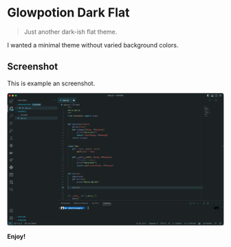 # Glowpotion Dark Flat

> Just another dark-ish flat theme.

I wanted a minimal theme without varied background colors.

## Screenshot

This is example an screenshot.

![screenshot-2023-06-07](https://github.com/frizzy/glowpotion-dark-flat/blob/main/images/screenshot-2023-06-07.png?raw=true)

**Enjoy!**

